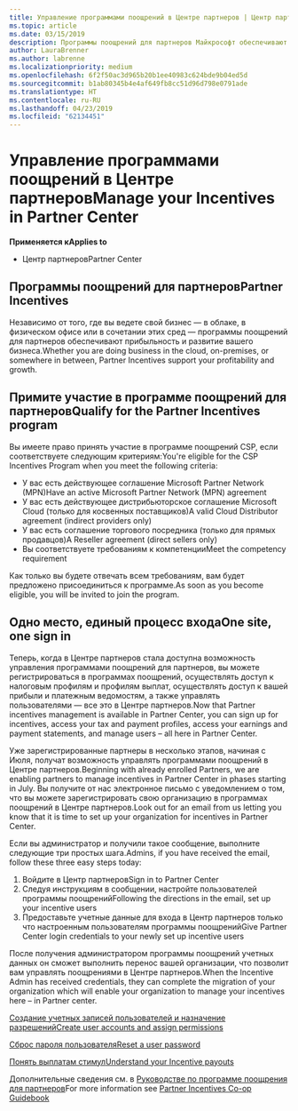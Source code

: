 ```yaml
---
title: Управление программами поощрений в Центре партнеров | Центр партнеров
ms.topic: article
ms.date: 03/15/2019
description: Программы поощрений для партнеров Майкрософт обеспечивают прибыльность и развитие бизнеса партнеров
author: LauraBrenner
ms.author: labrenne
ms.localizationpriority: medium
ms.openlocfilehash: 6f2f50ac3d965b20b1ee40983c624bde9b04ed5d
ms.sourcegitcommit: b1ab80345b4e4af649fb8cc51d96d798e0791ade
ms.translationtype: HT
ms.contentlocale: ru-RU
ms.lasthandoff: 04/23/2019
ms.locfileid: "62134451"
---
```

# <a name="manage-your-incentives-in-partner-center"></a><span data-ttu-id="cf00e-103">Управление программами поощрений в Центре партнеров</span><span class="sxs-lookup"><span data-stu-id="cf00e-103">Manage your Incentives in Partner Center</span></span> 

<span data-ttu-id="cf00e-104">**Применяется к**</span><span class="sxs-lookup"><span data-stu-id="cf00e-104">**Applies to**</span></span>

-  <span data-ttu-id="cf00e-105">Центр партнеров</span><span class="sxs-lookup"><span data-stu-id="cf00e-105">Partner Center</span></span>

## <a name="partner-incentives"></a><span data-ttu-id="cf00e-106">Программы поощрений для партнеров</span><span class="sxs-lookup"><span data-stu-id="cf00e-106">Partner Incentives</span></span> 

<span data-ttu-id="cf00e-107">Независимо от того, где вы ведете свой бизнес — в облаке, в физическом офисе или в сочетании этих сред — программы поощрений для партнеров обеспечивают прибыльность и развитие вашего бизнеса.</span><span class="sxs-lookup"><span data-stu-id="cf00e-107">Whether you are doing business in the cloud, on-premises, or somewhere in between, Partner Incentives support your profitability and growth.</span></span>

## <a name="qualify-for-the-partner-incentives-program"></a><span data-ttu-id="cf00e-108">Примите участие в программе поощрений для партнеров</span><span class="sxs-lookup"><span data-stu-id="cf00e-108">Qualify for the Partner Incentives program</span></span>

<span data-ttu-id="cf00e-109">Вы имеете право принять участие в программе поощрений CSP, если соответствуете следующим критериям:</span><span class="sxs-lookup"><span data-stu-id="cf00e-109">You're eligible for the CSP Incentives Program when you meet the following criteria:</span></span>

-   <span data-ttu-id="cf00e-110">У вас есть действующее соглашение Microsoft Partner Network (MPN)</span><span class="sxs-lookup"><span data-stu-id="cf00e-110">Have an active Microsoft Partner Network (MPN) agreement</span></span> 
-   <span data-ttu-id="cf00e-111">У вас есть действующее дистрибьюторское соглашение Microsoft Cloud (только для косвенных поставщиков)</span><span class="sxs-lookup"><span data-stu-id="cf00e-111">A valid Cloud Distributor agreement (indirect providers only)</span></span>
-   <span data-ttu-id="cf00e-112">У вас есть соглашение торгового посредника (только для прямых продавцов)</span><span class="sxs-lookup"><span data-stu-id="cf00e-112">A Reseller agreement (direct sellers only)</span></span>
-   <span data-ttu-id="cf00e-113">Вы соответствуете требованиям к компетенции</span><span class="sxs-lookup"><span data-stu-id="cf00e-113">Meet the competency requirement</span></span>

<span data-ttu-id="cf00e-114">Как только вы будете отвечать всем требованиям, вам будет предложено присоединиться к программе.</span><span class="sxs-lookup"><span data-stu-id="cf00e-114">As soon as you become eligible, you will be invited to join the program.</span></span>

## <a name="one-site-one-sign-in"></a><span data-ttu-id="cf00e-115">Одно место, единый процесс входа</span><span class="sxs-lookup"><span data-stu-id="cf00e-115">One site, one sign in</span></span>

<span data-ttu-id="cf00e-116">Теперь, когда в Центре партнеров стала доступна возможность управления программами поощрений для партнеров, вы можете регистрироваться в программах поощрений, осуществлять доступ к налоговым профилям и профилям выплат, осуществлять доступ к вашей прибыли и платежным ведомостям, а также управлять пользователями — все это в Центре партнеров.</span><span class="sxs-lookup"><span data-stu-id="cf00e-116">Now that Partner incentives management is available in Partner Center, you can sign up for incentives, access your tax and payment profiles, access your earnings and payment statements, and manage users – all here in Partner Center.</span></span> 

<span data-ttu-id="cf00e-117">Уже зарегистрированные партнеры в несколько этапов, начиная с Июля, получат возможность управлять программами поощрений в Центре партнеров.</span><span class="sxs-lookup"><span data-stu-id="cf00e-117">Beginning with already enrolled Partners, we are enabling partners to manage incentives in Partner Center in phases starting in July.</span></span> <span data-ttu-id="cf00e-118">Вы получите от нас электронное письмо с уведомлением о том, что вы можете зарегистрировать свою организацию в программах поощрений в Центре партнеров.</span><span class="sxs-lookup"><span data-stu-id="cf00e-118">Look out for an email from us letting you know that it is time to set up your organization for incentives in Partner Center.</span></span> 

<span data-ttu-id="cf00e-119">Если вы администратор и получили такое сообщение, выполните следующие три простых шага.</span><span class="sxs-lookup"><span data-stu-id="cf00e-119">Admins, if you have received the email, follow these three easy steps today:</span></span>

1.  <span data-ttu-id="cf00e-120">Войдите в Центр партнеров</span><span class="sxs-lookup"><span data-stu-id="cf00e-120">Sign in to Partner Center</span></span> 
2.  <span data-ttu-id="cf00e-121">Следуя инструкциям в сообщении, настройте пользователей программы поощрений</span><span class="sxs-lookup"><span data-stu-id="cf00e-121">Following the directions in the email, set up your incentive users</span></span> 
3.  <span data-ttu-id="cf00e-122">Предоставьте учетные данные для входа в Центр партнеров только что настроенным пользователям программы поощрений</span><span class="sxs-lookup"><span data-stu-id="cf00e-122">Give Partner Center login credentials to your newly set up incentive users</span></span>

<span data-ttu-id="cf00e-123">После получения администратором программы поощрений учетных данных он сможет выполнить перенос вашей организации, что позволит вам управлять поощрениями в Центре партнеров.</span><span class="sxs-lookup"><span data-stu-id="cf00e-123">When the Incentive Admin has received credentials, they can complete the migration of your organization which will enable your organization to manage your incentives here – in Partner center.</span></span>


[<span data-ttu-id="cf00e-124">Создание учетных записей пользователей и назначение разрешений</span><span class="sxs-lookup"><span data-stu-id="cf00e-124">Create user accounts and assign permissions</span></span>](create-user-accounts-and-set-permissions.md)

[<span data-ttu-id="cf00e-125">Сброс пароля пользователя</span><span class="sxs-lookup"><span data-stu-id="cf00e-125">Reset a user password</span></span>](reset-a-user-password.md)

[<span data-ttu-id="cf00e-126">Понять выплатам стимул</span><span class="sxs-lookup"><span data-stu-id="cf00e-126">Understand your Incentive payouts</span></span>](understand-incentive-payouts.md)

<span data-ttu-id="cf00e-127">Дополнительные сведения см. в [Руководстве по программе поощрения для партнеров](https://assets.microsoft.com/coop-guidebook.pdf)</span><span class="sxs-lookup"><span data-stu-id="cf00e-127">For more information see [Partner Incentives Co-op Guidebook](https://assets.microsoft.com/coop-guidebook.pdf)</span></span>
